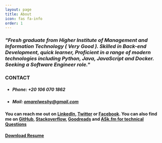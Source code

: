 ```yaml
---
layout: page
title: About
icon: fas fa-info
order: 1
---
```


### _"Fresh graduate from Higher Institute of Management and Information Technology ( Very Good ). Skilled in Back-end Development, quick learner, Proficient in a range of modern technologies including Python, Java, JavaScript and Docker. Seeking a Software Engineer role."_

### **CONTACT**

- ##### Phone: +20 106 070 1862

- ##### Mail: omarelweshy@gmail.com

#### You can reach me out on [LinkedIn](https://linkedin.com/in/omarelweshy), [Twitter](https://twitter.com/omarelweshy) or [Facebook](https://facebook.com/iamomarelweshy). You can also find me on [GitHub](https://github.com/omarelweshy), [Stackoverflow](https://stackoverflow.com/users/9917795/omar-elweshy/), [Goodreads](https://www.goodreads.com/omarelweshy) and [ASk.fm for technical Questions](https://ask.fm/OmerEweshi)

#### [Download Resume](../Omar_Elweshy_Reusme.pdf)
